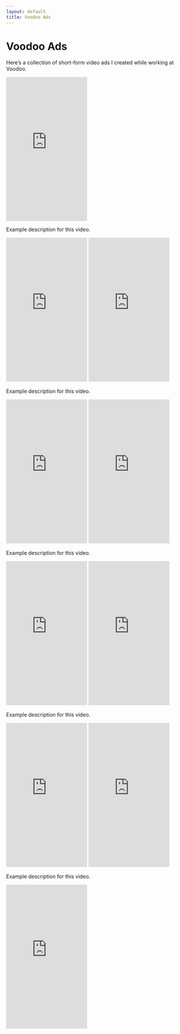 ```yaml
---
layout: default
title: Voodoo Ads
---
```


# Voodoo Ads

Here’s a collection of short-form video ads I created while working at Voodoo.

<div class="video-grid">
<iframe allowfullscreen="" frameborder="0" height="390" src="https://www.youtube.com/embed/o4FMMymeing" width="220"></iframe><p>Example description for this video.</p>
<iframe allowfullscreen="" frameborder="0" height="390" src="https://www.youtube.com/embed/Zm0tsDtz6ug" width="220"></iframe>
<iframe allowfullscreen="" frameborder="0" height="390" src="https://www.youtube.com/embed/EbkiOjXr7K4" width="220"></iframe><p>Example description for this video.</p>
<iframe allowfullscreen="" frameborder="0" height="390" src="https://www.youtube.com/embed/zrFeSp6JNWI" width="220"></iframe>
<iframe allowfullscreen="" frameborder="0" height="390" src="https://www.youtube.com/embed/o0RsmriQ9o4" width="220"></iframe><p>Example description for this video.</p>
<iframe allowfullscreen="" frameborder="0" height="390" src="https://www.youtube.com/embed/mK-sFWuZA_g" width="220"></iframe>
<iframe allowfullscreen="" frameborder="0" height="390" src="https://www.youtube.com/embed/reIDbZfuqGY" width="220"></iframe><p>Example description for this video.</p>
<iframe allowfullscreen="" frameborder="0" height="390" src="https://www.youtube.com/embed/piEj5y3y-g4" width="220"></iframe>
<iframe allowfullscreen="" frameborder="0" height="390" src="https://www.youtube.com/embed/xYOC6JpClUs" width="220"></iframe><p>Example description for this video.</p>
<iframe allowfullscreen="" frameborder="0" height="390" src="https://www.youtube.com/embed/O0_9Mhgt1j0" width="220"></iframe>
</div>
